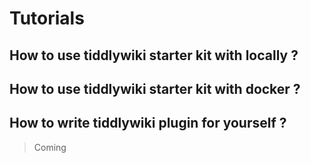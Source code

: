 # Tutorials

## How to use tiddlywiki starter kit with locally ?

## How to use tiddlywiki starter kit with docker ?

## How to write tiddlywiki plugin for yourself ?

> Coming